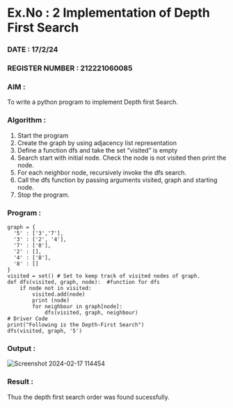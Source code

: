 # Ex.No : 2  Implementation of Depth First Search
### DATE : 17/2/24                                                                       
### REGISTER NUMBER : 212221060085
### AIM : 
To write a python program to implement Depth first Search. 
### Algorithm :
1. Start the program
2. Create the graph by using adjacency list representation
3. Define a function dfs and take the set “visited” is empty 
4. Search start with initial node. Check the node is not visited then print the node.
5. For each neighbor node, recursively invoke the dfs search.
6. Call the dfs function by passing arguments visited, graph and starting node.
7. Stop the program.
### Program :
```
graph = {
  '5' : ['3','7'],
  '3' : ['2', '4'],
  '7' : ['8'],
  '2' : [],
  '4' : ['8'],
  '8' : []
}
visited = set() # Set to keep track of visited nodes of graph.
def dfs(visited, graph, node):  #function for dfs 
    if node not in visited:
        visited.add(node)
        print (node)
        for neighbour in graph[node]:
            dfs(visited, graph, neighbour)
# Driver Code
print("Following is the Depth-First Search")
dfs(visited, graph, '5')
```
### Output :
![Screenshot 2024-02-17 114454](https://github.com/keerthysesha/AI_Lab_2023-24/assets/125575936/31fbb8a1-063b-43a4-9f17-7ec332b032cd)

### Result :
Thus the depth first search order was found sucessfully.
